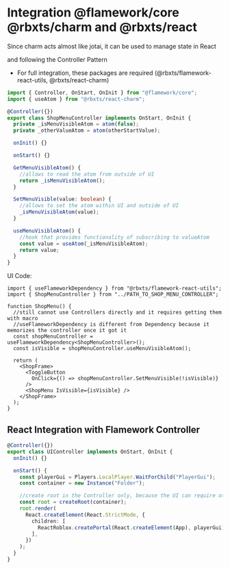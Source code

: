 # Integration @flamework/core @rbxts/charm and @rbxts/react

Since charm acts almost like jotai, it can be used to manage state in React

and following the Controller Pattern

- For full integration, these packages are required (@rbxts/flamework-react-utils, @rbxts/react-charm)

```ts
import { Controller, OnStart, OnInit } from "@flamework/core";
import { useAtom } from "@rbxts/react-charm";

@Controller({})
export class ShopMenuController implements OnStart, OnInit {
  private _isMenuVisibleAtom = atom(false);
  private _otherValueAtom = atom(otherStartValue);

  onInit() {}

  onStart() {}

  GetMenuVisibleAtom() {
    //allows to read the atom from outside of UI
    return _isMenuVisibleAtom();
  }

  SetMenuVisible(value: boolean) {
    //allows to set the atom within UI and outside of UI
    _isMenuVisibleAtom(value);
  }

  useMenuVisibleAtom() {
    //hook that provides functionality of subscribing to valueAtom
    const value = useAtom(_isMenuVisibleAtom);
    return value;
  }
}
```

UI Code:

```tsx
import { useFlameworkDependency } from "@rbxts/flamework-react-utils";
import { ShopMenuController } from "../PATH_TO_SHOP_MENU_CONTROLLER";

function ShopMenu() {
  //still cannot use Controllers directly and it requires getting them with macro
  //useFlameworkDependency is different from Dependency because it memorizes the controller once it got it
  const shopMenuController = useFlameworkDependency<ShopMenuController>();
  const isVisible = shopMenuController.useMenuVisibleAtom();

  return (
    <ShopFrame>
      <ToggleButton
        OnClick={() => shopMenuController.SetMenuVisible(!isVisible)}
      />
      <ShopMenu IsVisible={isVisible} />
    </ShopFrame>
  );
}
```

## React Integration with Flamework Controller

```ts
@Controller({})
export class UIController implements OnStart, OnInit {
  onInit() {}

  onStart() {
    const playerGui = Players.LocalPlayer.WaitForChild("PlayerGui");
    const container = new Instance("Folder");

    //create root in the Controller only, because the UI can require other Controllers and if UI starts separately from the Flamework lifecycle, it will cause errors
    const root = createRoot(container);
    root.render(
      React.createElement(React.StrictMode, {
        children: [
          ReactRoblox.createPortal(React.createElement(App), playerGui),
        ],
      })
    );
  }
}
```
